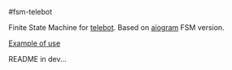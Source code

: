 #fsm-telebot

Finite State Machine for [telebot](https://gopkg.in/telebot.v3). 
Based on [aiogram](https://github.com/aiogram/aiogram) FSM version.

[Example of use](./example/main.go)

README in dev...
